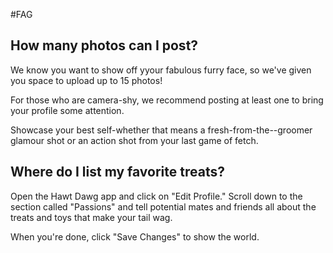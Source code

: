 #FAG

## How many photos can I post?

We know you want to show off yyour fabulous furry face, so we've given 
you space to upload up to 15 photos!

For those who are camera-shy, we recommend posting at least one to bring your profile some attention.

Showcase your best self-whether that means a fresh-from-the--groomer glamour shot or an action shot from your last game of fetch.

## Where do I list my favorite treats?

Open the Hawt Dawg app and click on "Edit Profile."
Scroll down to the section called "Passions" and tell potential mates and friends all about the treats and toys that make your tail wag.

When you're done, click "Save Changes" to show the world.